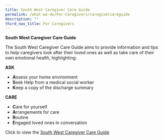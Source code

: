 ```yaml
---
title: South West Caregiver Care Guide
permalink: /what-we-do/For-Caregivers/caregivercareguide
description: ""
third_nav_title: For Caregivers
---
```

**South West Caregiver Care Guide**

The South West Caregiver Care Guide aims to provide information and tips to help caregivers look after their loved ones as well as take care of their own emotional health, highlighting:

**ASK**

* **A**ssess your home environment
* **S**eek Help from a medical social worker
* **K**eep a copy of the discharge summary

**CARE**
* **C**are for yourself
* **A**rrangements for care
* **R**outine
* **E**ngaged loved ones in conversation

Click to view the [South West Caregiver Care Guide](/files/south-west-caregiver-care-guide.pdf)